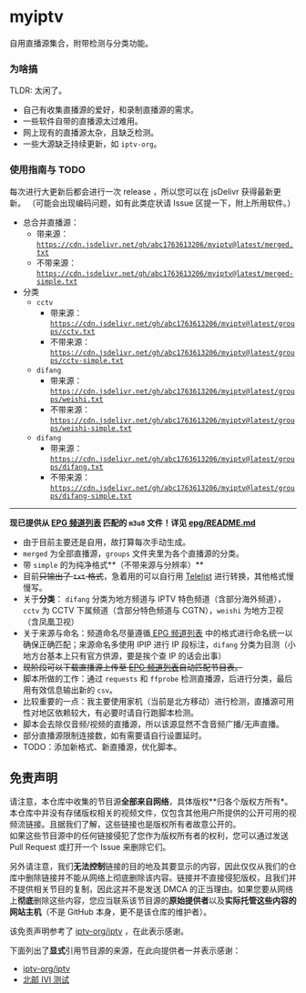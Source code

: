# myiptv
自用直播源集合，附带检测与分类功能。

### 为啥搞
TLDR: 太闲了。

- 自己有收集直播源的爱好，和录制直播源的需求。
- 一些软件自带的直播源太过难用。
- 网上现有的直播源太杂，且缺乏检测。
- 一些大源缺乏持续更新，如 `iptv-org`。

### 使用指南与 TODO

每次进行大更新后都会进行一次 release ，所以您可以在 jsDelivr 获得最新更新。
（可能会出现编码问题，如有此类症状请 Issue 区提一下，附上所用软件。）

- 总合并直播源：
  - 带来源：[`https://cdn.jsdelivr.net/gh/abc1763613206/myiptv@latest/merged.txt`](https://cdn.jsdelivr.net/gh/abc1763613206/myiptv@latest/merged.txt)
  - 不带来源： [`https://cdn.jsdelivr.net/gh/abc1763613206/myiptv@latest/merged-simple.txt`](https://cdn.jsdelivr.net/gh/abc1763613206/myiptv@latest/merged-simple.txt)
- 分类
  - `cctv`
    - 带来源：[`https://cdn.jsdelivr.net/gh/abc1763613206/myiptv@latest/groups/cctv.txt`](https://cdn.jsdelivr.net/gh/abc1763613206/myiptv@latest/groups/cctv.txt)
    - 不带来源：[`https://cdn.jsdelivr.net/gh/abc1763613206/myiptv@latest/groups/cctv-simple.txt`](https://cdn.jsdelivr.net/gh/abc1763613206/myiptv@latest/groups/cctv-simple.txt)
  - `difang`
    - 带来源：[`https://cdn.jsdelivr.net/gh/abc1763613206/myiptv@latest/groups/weishi.txt`](https://cdn.jsdelivr.net/gh/abc1763613206/myiptv@latest/groups/weishi.txt)
    - 不带来源：[`https://cdn.jsdelivr.net/gh/abc1763613206/myiptv@latest/groups/weishi-simple.txt`](https://cdn.jsdelivr.net/gh/abc1763613206/myiptv@latest/groups/weishi-simple.txt)
  - `difang`
    - 带来源：[`https://cdn.jsdelivr.net/gh/abc1763613206/myiptv@latest/groups/difang.txt`](https://cdn.jsdelivr.net/gh/abc1763613206/myiptv@latest/groups/difang.txt)
    - 不带来源：[`https://cdn.jsdelivr.net/gh/abc1763613206/myiptv@latest/groups/difang-simple.txt`](https://cdn.jsdelivr.net/gh/abc1763613206/myiptv@latest/groups/difang-simple.txt)





-----

**现已提供从 [ EPG 频道列表](http://epg.51zmt.top:8000/) 匹配的 `m3u8` 文件！详见 [epg/README.md](epg/README.md)**


- 由于目前主要还是自用，故打算每次手动生成。
- `merged` 为全部直播源，`groups` 文件夹里为各个直播源的分类。
- 带 `simple` 的为纯净格式**（不带来源与分辨率）**
- 目前~~只输出了 `txt` 格式~~，急着用的可以自行用 [Telelist](https://guihet.com/tvlive-telelist.html) 进行转换，其他格式慢慢写。
- 关于**分类**： `difang` 分类为地方频道与 IPTV 特色频道（含部分海外频道），`cctv` 为 CCTV 下属频道（含部分特色频道与 CGTN），`weishi` 为地方卫视（含凤凰卫视）
- 关于来源与命名：频道命名尽量遵循[ EPG 频道列表](http://epg.51zmt.top:8000/) 中的格式进行命名统一以确保正确匹配；来源命名多使用 IPIP 进行 IP 段标注，`difang` 分类为目测（小地方台基本上只有官方供源，要是挨个查 IP 的话会出事）
- ~~现阶段可以下载直播源上传至 [ EPG 频道列表](http://epg.51zmt.top:8000/)自动匹配节目表。~~
- 脚本所做的工作：通过 `requests` 和 `ffprobe` 检测直播源，后进行分类，最后用有效信息输出新的 `csv`。
- 比较重要的一点：我主要使用家机（当前是北方移动）进行检测，直播源可用性对地区依赖较大，有必要时请自行跑脚本检测。
- 脚本会去除仅音频/视频的直播源，所以该源显然不含音频广播/无声直播。
- 部分直播源限制连接数，如有需要请自行设置延时。
- TODO：添加新格式、新直播源，优化脚本。

## 免责声明

请注意，本仓库中收集的节目源**全部来自网络**，具体版权**归各个版权方所有*。        
本仓库中并没有存储版权相关的视频文件，仅包含其他用户所提供的公开可用的视频流链接。且据我们了解，这些链接也是版权所有者故意公开的。    
如果这些节目源中的任何链接侵犯了您作为版权所有者的权利，您可以通过发送 Pull Request 或打开一个 Issue 来删除它们。     

另外请注意，我们**无法控制**链接的目的地及其要显示的内容，因此仅仅从我们的仓库中删除链接并不能从网络上彻底删除该内容。链接并不直接侵犯版权，且我们并不提供相关节目的复制，因此这并不是发送 DMCA 的正当理由。如果您要从网络上**彻底**删除这些内容，您应当联系该节目源的**原始提供者**以及**实际托管这些内容的网站主机**（不是 GitHub 本身，更不是该仓库的维护者）。

该免责声明参考了 [iptv-org/iptv](https://github.com/iptv-org/iptv) ，在此表示感谢。    

下面列出了**显式**引用节目源的来源，在此向提供者一并表示感谢：  
- [iptv-org/iptv](https://github.com/iptv-org/iptv)
- [北邮 IVI 测试](http://ivi.bupt.edu.cn/)